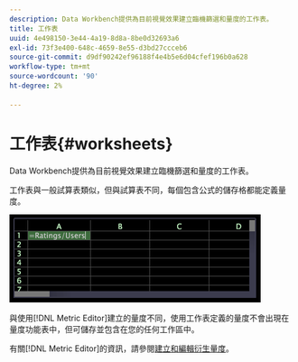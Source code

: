 ```yaml
---
description: Data Workbench提供為目前視覺效果建立臨機篩選和量度的工作表。
title: 工作表
uuid: 4e498150-3e44-4a19-8d8a-8be0d32693a6
exl-id: 73f3e400-648c-4659-8e55-d3bd27ccceb6
source-git-commit: d9df90242ef96188f4e4b5e6d04cfef196b0a628
workflow-type: tm+mt
source-wordcount: '90'
ht-degree: 2%

---
```


# 工作表{#worksheets}

Data Workbench提供為目前視覺效果建立臨機篩選和量度的工作表。

工作表與一般試算表類似，但與試算表不同，每個包含公式的儲存格都能定義量度。

![](assets/vis_Worksheet_TextAndFormula.png)

與使用[!DNL Metric Editor]建立的量度不同，使用工作表定義的量度不會出現在量度功能表中，但可儲存並包含在您的任何工作區中。

有關[!DNL Metric Editor]的資訊，請參閱[建立和編輯衍生量度](../../../../home/c-get-started/c-admin-intrf/c-prof-mgr/c-drvd-mtrcs.md#concept-e41723b342a849309874b26232224a40)。
